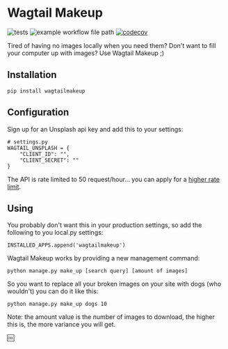 # Wagtail Makeup

![tests](https://github.com/kevinhowbrook/wagtail-makeup/workflows/main/badge.svg)
![example workflow file path](https://github.com/kevinhowbrook/wagtail-makeup/workflows/.github/workflows/main.yml/badge.svg)
[![codecov](https://codecov.io/gh/kevinhowbrook/wagtail-makeup/branch/main/graph/badge.svg?token=A4H7PFEL9J)](https://codecov.io/gh/kevinhowbrook/wagtail-makeup)

Tired of having no images locally when you need them? Don't want to fill your computer up with images?
Use Wagtail Makeup ;)

## Installation

`pip install wagtailmakeup`

## Configuration

Sign up for an Unsplash api key and add this to your settings:

```
# settings.py
WAGTAIL_UNSPLASH = {
    "CLIENT_ID": "",
    "CLIENT_SECRET": ""
}
```

The API is rate limited to 50 request/hour... you can apply for a [higher rate limit](https://help.unsplash.com/en/articles/3887917-when-should-i-apply-for-a-higher-rate-limit).

## Using

You probably don't want this in your production settings, so add the following to you local.py settings:

```
INSTALLED_APPS.append('wagtailmakeup')
```

Wagtail Makeup works by providing a new management command:

```
python manage.py make_up [search query] [amount of images]
```

So you want to replace all your broken images on your site with dogs (who wouldn't)
you can do it like this:

```
python manage.py make_up dogs 10
```

Note: the amount value is the number of images to download, the higher this is, the more
variance you will get.

:cool:
